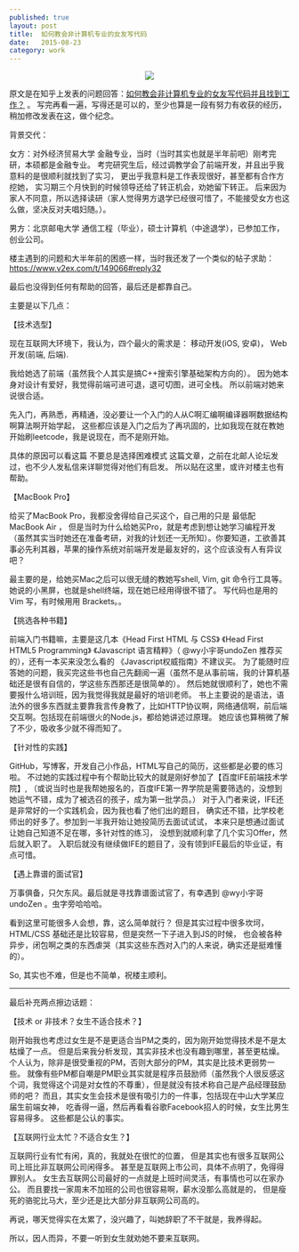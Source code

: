```yaml
---
published: true
layout: post
title:  如何教会非计算机专业的女友写代码
date:   2015-08-23
category: work
---
```


<center>
<img src="http://images.yanyiwu.com/coding-girl.jpg" class="photo"></img>
</center>

原文是在知乎上发表的问题回答：[如何教会非计算机专业的女友写代码并且找到工作？] 。
写完再看一遍，写得还是可以的，至少也算是一段有努力有收获的经历，
稍加修改发表在这，做个纪念。

背景交代：

女方：对外经济贸易大学 金融专业，当时（当时其实也就是半年前吧）刚考完研，本硕都是金融专业。
考完研究生后，经过调教学会了前端开发，并且出乎我意料的是很顺利就找到了实习，
更出乎我意料是工作表现很好，甚至都有合作方挖她，
实习期三个月快到的时候领导还给了转正机会，劝她留下转正。
后来因为家人不同意，所以选择读研（家人觉得男方退学已经很可惜了，不能接受女方也这么做，坚决反对夫唱妇随。）。

男方：北京邮电大学 通信工程（毕业），硕士计算机（中途退学），已参加工作，创业公司。

楼主遇到的问题和大半年前的困惑一样，当时我还发了一个类似的帖子求助：https://www.v2ex.com/t/149066#reply32

最后也没得到任何有帮助的回答，最后还是都靠自己。

主要是以下几点：

【技术选型】

现在互联网大环境下，我认为，四个最火的需求是：
移动开发(iOS, 安卓)，
Web开发(前端, 后端).

我给她选了前端（虽然我个人其实是搞C++搜索引擎基础架构方向的）。
因为她本身对设计有爱好，我觉得前端可进可退，退可切图，进可全栈。
所以前端对她来说很合适。

先入门，再熟悉，再精通，没必要让一个入门的人从C啊汇编啊编译器啊数据结构啊算法啊开始学起，
这些都应该是入门之后为了再巩固的，比如我现在就在教她开始刷leetcode，我是说现在，而不是刚开始。

具体的原因可以看这篇 不要总是选择困难模式
这篇文章，之前在北邮人论坛发过，也不少人发私信来详聊觉得对他们有启发。
所以贴在这里，或许对楼主也有帮助。

【MacBook Pro】

给买了MacBook Pro，我都没舍得给自己买这个，自己用的只是 最低配 MacBook Air ，
但是当时为什么给她买Pro，就是考虑到想让她学习编程开发（虽然其实当时她还在准备考研，对我的计划还一无所知）。你要知道，工欲善其事必先利其器，苹果的操作系统对前端开发是最友好的，这个应该没有人有异议吧？

最主要的是，给她买Mac之后可以很无缝的教她写shell, Vim, git 命令行工具等。
她说的小黑屏，也就是shell终端，现在她已经用得很不错了。
写代码也是用的 Vim 写，有时候用用 Brackets。。

【挑选各种书籍】

前端入门书籍嘛，主要是这几本《Head First HTML 与 CSS》 《Head First HTML5 Programming》 《Javascript 语言精粹》（ @wy小宇哥undoZen 推荐买的），还有一本买来没怎么看的 《Javascript权威指南》不建议买。
为了能随时应答她的问题，我买完这些书也自己先翻阅一遍（虽然不是从事前端，我的计算机基础还是很有自信的，学这些东西那还是很简单的）。
然后她就很顺利了，她也不需要报什么培训班，因为我觉得我就是最好的培训老师。
书上主要说的是语法，语法外的很多东西就主要靠我言传身教了，比如HTTP协议啊，网络通信啊，前后端交互啊。包括现在前端很火的Node.js，都给她讲述过原理。
她应该也算稍微了解了不少，吸收多少就不得而知了。

【针对性的实践】

GitHub，写博客，开发自己小作品，HTML写自己的简历，这些都是必要的练习啦。
不过她的实践过程中有个帮助比较大的就是刚好参加了【百度IFE前端技术学院】,
（或说当时也是我帮她报名的，百度IFE第一界学院是需要筛选的，没想到她运气不错，成为了被选召的孩子，成为第一批学员。）
对于入门者来说，IFE还是非常好的一个实践机会，因为我也看了他们出的题目，
确实还不错，比学校老师出的好多了。参加到一半我开始让她投简历去面试试试，
本来只是想通过面试让她自己知道不足在哪，多针对性的练习，
没想到就顺利拿了几个实习Offer，然后就入职了。
入职后就没有继续做IFE的题目了，没有领到IFE最后的毕业证，有点可惜。

【遇上靠谱的面试官】

万事俱备，只欠东风。最后就是寻找靠谱面试官了，有幸遇到 @wy小宇哥undoZen 。虫字旁哈哈哈。

看到这里可能很多人会想，靠，这么简单就行？
但是其实过程中很多坎坷，HTML/CSS 基础还是比较容易，但是突然一下子进入到JS的时候，
也会被各种异步，闭包啊之类的东西虐哭（其实这些东西对入门的人来说，确实还是挺难懂的）。

So, 其实也不难，但是也不简单，祝楼主顺利。

----------

最后补充两点擦边话题：

【技术 or 非技术？女生不适合技术？】

刚开始我也考虑过女生是不是更适合当PM之类的，因为刚开始觉得技术是不是太枯燥了一点。
但是后来我分析发现，其实非技术也没有趣到哪里，甚至更枯燥。
个人认为，除非是很受重视的PM，否则大部分的PM，其实是比技术更弱势一些。
就像有些PM都自嘲是PM职业其实就是程序员鼓励师（虽然我个人很反感这个词，我觉得这个词是对女性的不尊重），但是就没有技术称自己是产品经理鼓励师的吧？
而且，其实女生会技术是很有吸引力的一件事，包括现在中山大学某应届生前端女神，
吃香得一逼，然后再看看谷歌Facebook招人的时候，女生比男生容易得多。
这些都是公认的事实。

【互联网行业太忙？不适合女生？】

互联网行业有忙有闲，真的，我就处在很忙的位置，
但是其实也有很多互联网公司上班比非互联网公司闲得多。
甚至是互联网上市公司，具体不点明了，免得得罪别人。
女生去互联网公司最好的一点就是上班时间灵活，有事情也可以在家办公。
而且要找一家周末不加班的公司也很容易啊，薪水没那么高就是的，
但是瘦死的骆驼比马大，至少还是比大部分非互联网公司高的。

再说，哪天觉得实在太累了，没兴趣了，叫她辞职了不干就是，我养得起。

所以，因人而异，不要一听到女生就劝她不要来互联网。

[如何教会非计算机专业的女友写代码并且找到工作？]:http://www.zhihu.com/question/34915410/answer/60426480?group_id=618746024500727808
[百度IFE前端技术学院]:https://github.com/baidu-ife/ife
